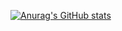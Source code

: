[![Anurag's GitHub stats](https://github-readme-stats.vercel.app/api?username=jot-s-bindra)](https://github.com/anuraghazra/github-readme-stats)
